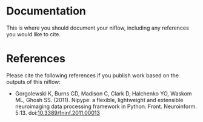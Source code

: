 # Documentation

This is where you should document your niflow, including any references you would like to cite.

# References

Please cite the following references if you publish work based on the outputs of this niflow:

* Gorgolewski K, Burns CD, Madison C, Clark D, Halchenko YO, Waskom ML, Ghosh SS. (2011).
  Nipype: a flexible, lightweight and extensible neuroimaging data processing framework in Python.
  Front. Neuroinform. 5:13.
  doi:[10.3389/fninf.2011.00013](https://doi.org/10.3389/fninf.2011.00013)
